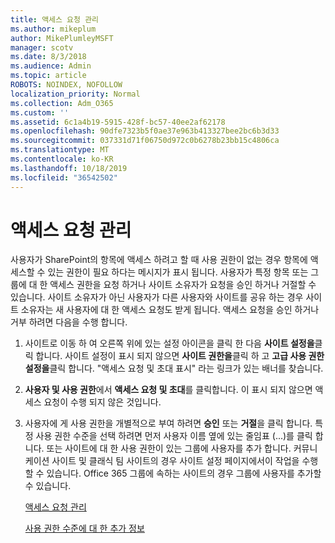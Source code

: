```yaml
---
title: 액세스 요청 관리
ms.author: mikeplum
author: MikePlumleyMSFT
manager: scotv
ms.date: 8/3/2018
ms.audience: Admin
ms.topic: article
ROBOTS: NOINDEX, NOFOLLOW
localization_priority: Normal
ms.collection: Adm_O365
ms.custom: ''
ms.assetid: 6c1a4b19-5915-428f-bc57-40ee2af62178
ms.openlocfilehash: 90dfe7323b5f0ae37e963b413327bee2bc6b3d33
ms.sourcegitcommit: 037331d71f06750d972c0b6278b23bb15c4806ca
ms.translationtype: MT
ms.contentlocale: ko-KR
ms.lasthandoff: 10/18/2019
ms.locfileid: "36542502"
---
```

# <a name="manage-access-requests"></a>액세스 요청 관리

사용자가 SharePoint의 항목에 액세스 하려고 할 때 사용 권한이 없는 경우 항목에 액세스할 수 있는 권한이 필요 하다는 메시지가 표시 됩니다. 사용자가 특정 항목 또는 그룹에 대 한 액세스 권한을 요청 하거나 사이트 소유자가 요청을 승인 하거나 거절할 수 있습니다. 사이트 소유자가 아닌 사용자가 다른 사용자와 사이트를 공유 하는 경우 사이트 소유자는 새 사용자에 대 한 액세스 요청도 받게 됩니다. 액세스 요청을 승인 하거나 거부 하려면 다음을 수행 합니다.
  
1. 사이트로 이동 하 여 오른쪽 위에 있는 설정 아이콘을 클릭 한 다음 **사이트 설정을**클릭 합니다. 사이트 설정이 표시 되지 않으면 **사이트 권한을**클릭 하 고 **고급 사용 권한 설정을**클릭 합니다. "액세스 요청 및 초대 표시" 라는 링크가 있는 배너를 찾습니다.
    
2. **사용자 및 사용 권한**에서 **액세스 요청 및 초대**를 클릭합니다. 이 표시 되지 않으면 액세스 요청이 수행 되지 않은 것입니다.
    
3. 사용자에 게 사용 권한을 개별적으로 부여 하려면 **승인** 또는 **거절**을 클릭 합니다. 특정 사용 권한 수준을 선택 하려면 먼저 사용자 이름 옆에 있는 줄임표 (...)를 클릭 합니다. 또는 사이트에 대 한 사용 권한이 있는 그룹에 사용자를 추가 합니다. 커뮤니케이션 사이트 및 클래식 팀 사이트의 경우 사이트 설정 페이지에서이 작업을 수행할 수 있습니다. Office 365 그룹에 속하는 사이트의 경우 그룹에 사용자를 추가할 수 있습니다.
    
    [액세스 요청 관리](https://go.microsoft.com/fwlink/?linkid=2008747)
    
    [사용 권한 수준에 대 한 추가 정보](https://go.microsoft.com/fwlink/?linkid=867071)
    

